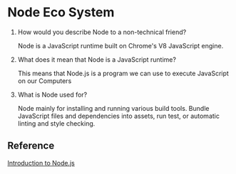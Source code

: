 # Node Eco System

1. How would you describe Node to a non-technical friend?

   Node is a JavaScript runtime built on Chrome's V8 JavaScript engine.

2. What does it mean that Node is a JavaScript runtime?

   This means that Node.js is a program we can use to execute JavaScript on our Computers

3. What is Node used for?

   Node mainly for installing and running various build tools. Bundle JavaScript files and dependencies into assets, run test, or automatic linting and style checking.

## Reference

[Introduction to Node.js](https://www.sitepoint.com/an-introduction-to-node-js/)
